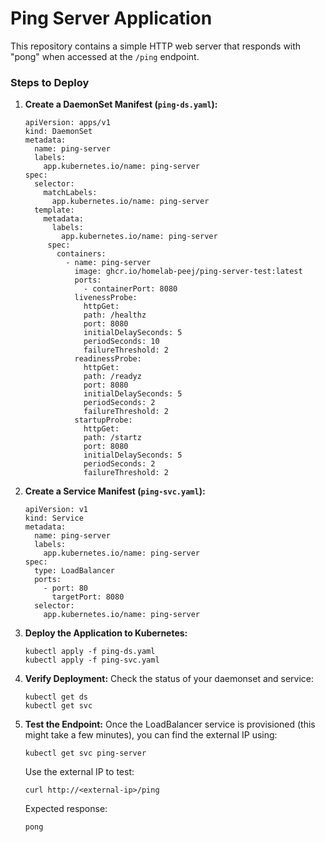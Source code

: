 # Ping Server Application

This repository contains a simple HTTP web server that responds with "pong" when accessed at the `/ping` endpoint.

### Steps to Deploy

1. **Create a DaemonSet Manifest (`ping-ds.yaml`):**

   ```
   apiVersion: apps/v1
   kind: DaemonSet
   metadata:
     name: ping-server
     labels:
       app.kubernetes.io/name: ping-server
   spec:
     selector:
       matchLabels:
         app.kubernetes.io/name: ping-server
     template:
       metadata:
         labels:
           app.kubernetes.io/name: ping-server
        spec:
          containers:
            - name: ping-server
              image: ghcr.io/homelab-peej/ping-server-test:latest
              ports:
                - containerPort: 8080
              livenessProbe:
                httpGet:
                path: /healthz
                port: 8080
                initialDelaySeconds: 5
                periodSeconds: 10
                failureThreshold: 2
              readinessProbe:
                httpGet:
                path: /readyz
                port: 8080
                initialDelaySeconds: 5
                periodSeconds: 2
                failureThreshold: 2
              startupProbe:
                httpGet:
                path: /startz
                port: 8080
                initialDelaySeconds: 5
                periodSeconds: 2
                failureThreshold: 2
   ```

2. **Create a Service Manifest (`ping-svc.yaml`):**

   ```
   apiVersion: v1
   kind: Service
   metadata:
     name: ping-server
     labels:
       app.kubernetes.io/name: ping-server
   spec:
     type: LoadBalancer
     ports:
       - port: 80
         targetPort: 8080
     selector:
       app.kubernetes.io/name: ping-server
   ```

3. **Deploy the Application to Kubernetes:**
   ```
   kubectl apply -f ping-ds.yaml
   kubectl apply -f ping-svc.yaml
   ```

4. **Verify Deployment:**
   Check the status of your daemonset and service:
   ```
   kubectl get ds
   kubectl get svc
   ```

5. **Test the Endpoint:**
   Once the LoadBalancer service is provisioned (this might take a few minutes), you can find the external IP using:
   ```
   kubectl get svc ping-server
   ```
   Use the external IP to test:
   ```
   curl http://<external-ip>/ping
   ```
   Expected response:
   ```
   pong
   ```